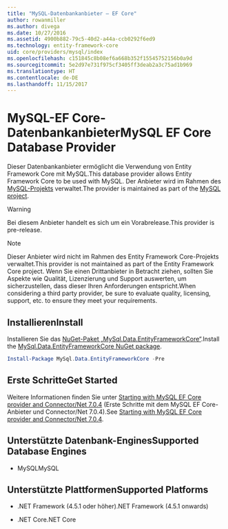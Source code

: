 ```yaml
---
title: "MySQL-Datenbankanbieter – EF Core"
author: rowanmiller
ms.author: divega
ms.date: 10/27/2016
ms.assetid: 4900b882-79c5-40d2-a44a-ccb0292f6ed9
ms.technology: entity-framework-core
uid: core/providers/mysql/index
ms.openlocfilehash: c151845c8b08ef6a668b352f15545752156b0a9d
ms.sourcegitcommit: 5e2d97e731f975cf3405ff3deab2a3c75ad1b969
ms.translationtype: HT
ms.contentlocale: de-DE
ms.lasthandoff: 11/15/2017
---
```

# <a name="mysql-ef-core-database-provider"></a><span data-ttu-id="06581-102">MySQL-EF Core-Datenbankanbieter</span><span class="sxs-lookup"><span data-stu-id="06581-102">MySQL EF Core Database Provider</span></span>

<span data-ttu-id="06581-103">Dieser Datenbankanbieter ermöglicht die Verwendung von Entity Framework Core mit MySQL.</span><span class="sxs-lookup"><span data-stu-id="06581-103">This database provider allows Entity Framework Core to be used with MySQL.</span></span> <span data-ttu-id="06581-104">Der Anbieter wird im Rahmen des [MySQL-Projekts](http://dev.mysql.com) verwaltet.</span><span class="sxs-lookup"><span data-stu-id="06581-104">The provider is maintained as part of the [MySQL project](http://dev.mysql.com).</span></span>

> [!WARNING]  
> <span data-ttu-id="06581-105">Bei diesem Anbieter handelt es sich um ein Vorabrelease.</span><span class="sxs-lookup"><span data-stu-id="06581-105">This provider is pre-release.</span></span>

> [!NOTE]  
> <span data-ttu-id="06581-106">Dieser Anbieter wird nicht im Rahmen des Entity Framework Core-Projekts verwaltet.</span><span class="sxs-lookup"><span data-stu-id="06581-106">This provider is not maintained as part of the Entity Framework Core project.</span></span> <span data-ttu-id="06581-107">Wenn Sie einen Drittanbieter in Betracht ziehen, sollten Sie Aspekte wie Qualität, Lizenzierung und Support auswerten, um sicherzustellen, dass dieser Ihren Anforderungen entspricht.</span><span class="sxs-lookup"><span data-stu-id="06581-107">When considering a third party provider, be sure to evaluate quality, licensing, support, etc. to ensure they meet your requirements.</span></span>

## <a name="install"></a><span data-ttu-id="06581-108">Installieren</span><span class="sxs-lookup"><span data-stu-id="06581-108">Install</span></span>

<span data-ttu-id="06581-109">Installieren Sie das [NuGet-Paket „MySql.Data.EntityFrameworkCore“](https://www.nuget.org/packages/MySql.Data.EntityFrameworkCore).</span><span class="sxs-lookup"><span data-stu-id="06581-109">Install the [MySql.Data.EntityFrameworkCore NuGet package](https://www.nuget.org/packages/MySql.Data.EntityFrameworkCore).</span></span>

``` powershell
Install-Package MySql.Data.EntityFrameworkCore -Pre
```

## <a name="get-started"></a><span data-ttu-id="06581-110">Erste Schritte</span><span class="sxs-lookup"><span data-stu-id="06581-110">Get Started</span></span>

<span data-ttu-id="06581-111">Weitere Informationen finden Sie unter [Starting with MySQL EF Core provider and Connector/Net 7.0.4](http://insidemysql.com/howto-starting-with-mysql-ef-core-provider-and-connectornet-7-0-4/) (Erste Schritte mit dem MySQL EF Core-Anbieter und Connector/Net 7.0.4).</span><span class="sxs-lookup"><span data-stu-id="06581-111">See [Starting with MySQL EF Core provider and Connector/Net 7.0.4](http://insidemysql.com/howto-starting-with-mysql-ef-core-provider-and-connectornet-7-0-4/).</span></span>

## <a name="supported-database-engines"></a><span data-ttu-id="06581-112">Unterstützte Datenbank-Engines</span><span class="sxs-lookup"><span data-stu-id="06581-112">Supported Database Engines</span></span>

* <span data-ttu-id="06581-113">MySQL</span><span class="sxs-lookup"><span data-stu-id="06581-113">MySQL</span></span>

## <a name="supported-platforms"></a><span data-ttu-id="06581-114">Unterstützte Plattformen</span><span class="sxs-lookup"><span data-stu-id="06581-114">Supported Platforms</span></span>

* <span data-ttu-id="06581-115">.NET Framework (4.5.1 oder höher)</span><span class="sxs-lookup"><span data-stu-id="06581-115">.NET Framework (4.5.1 onwards)</span></span>

* <span data-ttu-id="06581-116">.NET Core</span><span class="sxs-lookup"><span data-stu-id="06581-116">.NET Core</span></span>
